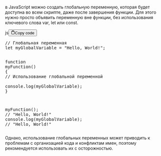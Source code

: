 <p>в JavaScript можно создать глобальную переменную, которая будет доступна 
во всем скрипте, даже после завершения функции. Для этого нужно просто объявить переменную
вне функции, без использования ключевого слова var, let или const.</p>
<div class="code-element"><div class="lang-line"><text>js</text><button class="copy-button" id="code558b" onclick="copyCode(code558, code558b)"><svg stroke="currentColor" fill="none" stroke-width="2" viewBox="0 0 24 24" stroke-linecap="round" stroke-linejoin="round" class="h-4 w-4" height="1em" width="1em" xmlns="http://www.w3.org/2000/svg"><path d="M16 4h2a2 2 0 0 1 2 2v14a2 2 0 0 1-2 2H6a2 2 0 0 1-2-2V6a2 2 0 0 1 2-2h2"></path><rect x="8" y="2" width="8" height="4" rx="1" ry="1"></rect></svg><text>Copy code</text></button></div><div class="code" id="code558"><div class="highlight"><pre><span></span><span class="c1">// Глобальная переменная</span>
<span class="kd">let</span><span class="w"> </span><span class="nx">myGlobalVariable</span><span class="w"> </span><span class="o">=</span><span class="w"> </span><span class="s2">&quot;Hello, World!&quot;</span><span class="p">;</span>

<span class="kd">function</span><span class="w"> </span><span class="nx">myFunction</span><span class="p">()</span><span class="w"> </span><span class="p">{</span>
<span class="w">  </span><span class="c1">// Использование глобальной переменной</span>
<span class="w">  </span><span class="nx">console</span><span class="p">.</span><span class="nx">log</span><span class="p">(</span><span class="nx">myGlobalVariable</span><span class="p">);</span>
<span class="p">}</span>

<span class="nx">myFunction</span><span class="p">();</span><span class="w"> </span><span class="c1">// &quot;Hello, World!&quot;</span>
<span class="nx">console</span><span class="p">.</span><span class="nx">log</span><span class="p">(</span><span class="nx">myGlobalVariable</span><span class="p">);</span><span class="w"> </span><span class="c1">// &quot;Hello, World!&quot;</span>
</pre></div></div></div>

<p>Однако, использование глобальных переменных может приводить к проблемам 
с организацией кода и конфликтам имен, поэтому рекомендуется использовать их с осторожностью.</p>